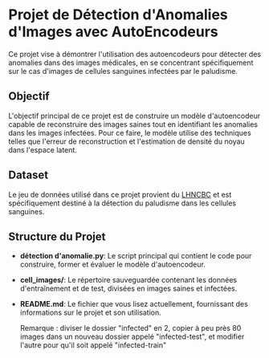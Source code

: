 # Projet de Détection d'Anomalies d'Images avec AutoEncodeurs

Ce projet vise à démontrer l'utilisation des autoencodeurs pour détecter des anomalies dans des images médicales, en se concentrant spécifiquement sur le cas d'images de cellules sanguines infectées par le paludisme.

## Objectif

L'objectif principal de ce projet est de construire un modèle d'autoencodeur capable de reconstruire des images saines tout en identifiant les anomalies dans les images infectées. Pour ce faire, le modèle utilise des techniques telles que l'erreur de reconstruction et l'estimation de densité du noyau dans l'espace latent.

## Dataset

Le jeu de données utilisé dans ce projet provient du [LHNCBC](https://lhncbc.nlm.nih.gov/LHC-publications/pubs/MalariaDatasets.html) et est spécifiquement destiné à la détection du paludisme dans les cellules sanguines.

## Structure du Projet

- **détection d'anomalie.py**: Le script principal qui contient le code pour construire, former et évaluer le modèle d'autoencodeur.
- **cell_images/**: Le répertoire sauveguardée contenant les données d'entraînement et de test, divisées en images saines et infectées.
- **README.md**: Le fichier que vous lisez actuellement, fournissant des informations sur le projet et son utilisation.

  Remarque : diviser le dossier "infected" en 2, copier à peu près 80 images dans un nouveau dossier appelé "infected-test", et modifier l'autre pour qu'il soit appelé "infected-train"
